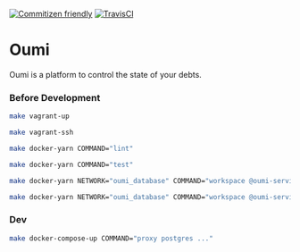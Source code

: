 [![Commitizen friendly](https://img.shields.io/badge/commitizen-friendly-brightgreen.svg)](http://commitizen.github.io/cz-cli/)
[![TravisCI](https://travis-ci.com/ticdenis/oumi.svg?branch=master)](https://travis-ci.com/ticdenis/oumi)

# Oumi

Oumi is a platform to control the state of your debts.

### Before Development

```bash
make vagrant-up

make vagrant-ssh

make docker-yarn COMMAND="lint"

make docker-yarn COMMAND="test"

make docker-yarn NETWORK="oumi_database" COMMAND="workspace @oumi-service/accounts run migrator migrate"

make docker-yarn NETWORK="oumi_database" COMMAND="workspace @oumi-service/transactions run migrator migrate"
```

### Dev

```bash
make docker-compose-up COMMAND="proxy postgres ..."
```
